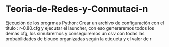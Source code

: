 # Teoria-de-Redes-y-Conmutaci-n

Ejecución de los progrmas Python:
Crear un archivo de configuración con el titulo : 
r-0.80.cfg y ejecutar el launcher, con eso generaremos todos los demas cfg, los simularemos y conseguiremos un csv con todas las probabilidades de bloueo organizadas según la etiqueta y el valor de r
